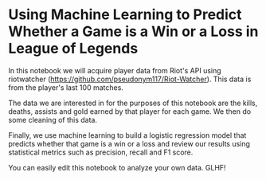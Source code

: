 # Using Machine Learning to Predict Whether a Game is a Win or a Loss in League of Legends

In this notebook we will acquire player data from Riot's API using riotwatcher (https://github.com/pseudonym117/Riot-Watcher). This data is from the player's last 100 matches. 

The data we are interested in for the purposes of this notebook are the kills, deaths, assists and gold earned by that player for each game. We then do some cleaning of this data. 

Finally, we use machine learning to build a logistic regression model that predicts whether that game is a win or a loss and review our results using statistical metrics such as precision, recall and F1 score.

You can easily edit this notebook to analyze your own data. GLHF!
